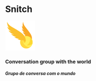 # Snitch

![Snitch](https://github.com/Dev-Paulo-Henrique/Snitch/blob/main/Images/snitch.png)
### Conversation group with the world
##### Grupo de conversa com o mundo
